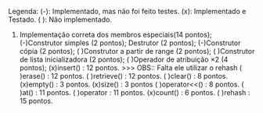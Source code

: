 Legenda:
(-): Implementado, mas não foi feito testes.
(x): Implementado e Testado.
( ): Não implementado.


1. Implementação correta dos membros especiais(14 pontos);
(-)Construtor simples (2 pontos);
Destrutor (2 pontos);
(-)Construtor cópia (2 pontos);
( )Construtor a partir de range (2 pontos);
( )Construtor de lista inicializadora (2 pontos);
( )Operador de atribuição ×2 (4 pontos);
(x)insert() : 12 pontos. >>> OBS:: Falta ele utilizar o rehash
( )erase() : 12 pontos.
( )retrieve() : 12 pontos.
( )clear() : 8 pontos.
(x)empty() : 3 pontos.
(x)size() : 3 pontos
( )operator<<() : 8 pontos.
( )at() : 11 pontos.
( )operator[]() : 11 pontos.
(x)count() : 6 pontos.
( )rehash : 15 pontos.